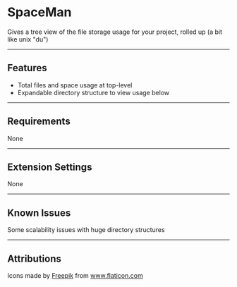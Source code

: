 # SpaceMan

Gives a tree view of the file storage usage for your project, rolled up (a bit like unix "du")

---

## Features

- Total files and space usage at top-level
- Expandable directory structure to view usage below

---

## Requirements

None

---

## Extension Settings

None

---

## Known Issues

Some scalability issues with huge directory structures

---

## Attributions

<div>Icons made by <a href="https://www.freepik.com" title="Freepik">Freepik</a> from <a href="https://www.flaticon.com/" title="Flaticon">www.flaticon.com</a></div>
